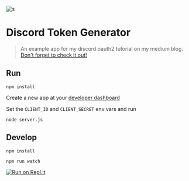 ![s](https://cdn-images-1.medium.com/max/800/1*64GSosmMFaKyBM5Dn_3aeQ.png)

# Discord Token Generator
>An example app for my discord oauth2 tutorial on my medium blog. [Don't forget to check it out!](https://medium.com/@orels1/using-discord-oauth2-a-simple-guide-and-an-example-nodejs-app-71a9e032770)

## Run

```
npm install
```

Create a new app at your [developer dashboard](https://discordapp.com/developers/applications/me/create)

Set the `CLIENT_ID` and `CLIENT_SECRET` env vars and run

```
node server.js
```

## Develop

```
npm install
```

```
npm run watch
```
[![Run on Repl.it](https://repl.it/badge/github/orels1/discord-token-generator)](https://repl.it/github/orels1/discord-token-generator)